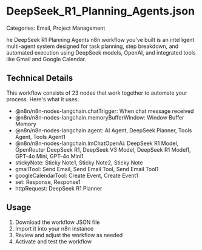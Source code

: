 # DeepSeek_R1_Planning_Agents.json

Categories: Email, Project Management

he DeepSeek R1 Planning Agents n8n workflow you’ve built is an intelligent multi-agent system designed for task planning, step breakdown, and automated execution using DeepSeek models, OpenAI, and integrated tools like Gmail and Google Calendar.

## Technical Details

This workflow consists of 23 nodes that work together to automate your process. Here's what it uses:

- @n8n/n8n-nodes-langchain.chatTrigger: When chat message received
- @n8n/n8n-nodes-langchain.memoryBufferWindow: Window Buffer Memory
- @n8n/n8n-nodes-langchain.agent: AI Agent, DeepSeek Planner, Tools Agent, Tools Agent1
- @n8n/n8n-nodes-langchain.lmChatOpenAi: DeepSeek R1 Model, OpenRouter DeepSeek R1, DeepSeek V3 Model, DeepSeek R1 Model1, GPT-4o Mini, GPT-4o Mini1
- stickyNote: Sticky Note1, Sticky Note2, Sticky Note
- gmailTool: Send Email, Send Email Tool, Send Email Tool1
- googleCalendarTool: Create Event, Create Event1
- set: Response, Response1
- httpRequest: DeepSeek R1 Planner

## Usage

1. Download the workflow JSON file
2. Import it into your n8n instance
3. Review and adjust the workflow as needed
4. Activate and test the workflow

